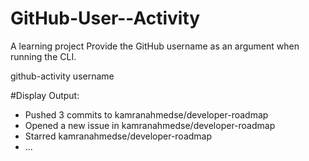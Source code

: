 # GitHub-User--Activity
A learning project
Provide the GitHub username as an argument when running the CLI.

github-activity username

#Display
Output:
- Pushed 3 commits to kamranahmedse/developer-roadmap
- Opened a new issue in kamranahmedse/developer-roadmap
- Starred kamranahmedse/developer-roadmap
- ...
